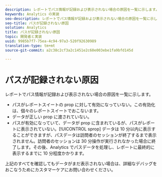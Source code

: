 ```yaml
---
description: レポートでパス情報が記録および表示されない場合の原因を一覧に示します。
keywords: Analytics の実装
seo-description: レポートでパス情報が記録および表示されない場合の原因を一覧に示します。
seo-title: パスが記録されない原因
solution: Analytics
title: パスが記録されない原因
topic: 開発者と実装
uuid: 9985b7f7-75ea-4c94-97a3-520f92630989
translation-type: tm+mt
source-git-commit: a2c38c2cf3a2c1451e2c60e003ebe1fa9bfd145d

---
```



# パスが記録されない原因

レポートでパス情報が記録および表示されない場合の原因を一覧に示します。

* パスがレポートスイートの prop に対して有効になっていない。この有効化は、個々のレポートスイートでおこないます。
* データが正しい prop に渡されていない。
* パスが有効になっていて、データが prop に含まれているが、パスがレポートに表示されていない。[!UICONTROL sprop] データは 10 分以内に表示することができますが、パスデータは訪問者のセッションが終了するまで表示されません。訪問者のセッションは 30 分操作が実行されなかった場合に終了します。その後、Analytics でパスデータを処理し、レポートに最終的に表示するまでに 10 分程度かかります。

上記のすべてを確認してもデータがまだ表示されない場合は、詳細なデバッグをおこなうためにカスタマーケアにお問い合わせください。
